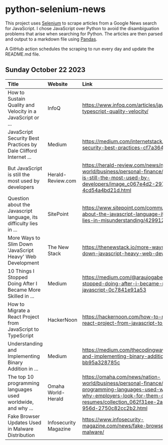 # python-selenium-news

This project uses [Selenium](https://www.seleniumhq.org/) to scrape articles from a Google News search for JavaScript.
I chose JavaScript over Python to avoid the disambiguation problems that arise when searching for Python.
The articles are then parsed and output to a markdown file using [Pandas](https://pandas.pydata.org/).

A GitHub action schedules the scraping to run every day and update the README.md file.

## Sunday October 22 2023


| Title                                                              | Website               | Link                                                                                                                                                                                                          |
|:-------------------------------------------------------------------|:----------------------|:--------------------------------------------------------------------------------------------------------------------------------------------------------------------------------------------------------------|
| How to Sustain Quality and Velocity in a JavaScript or ...         | InfoQ                 | https://www.infoq.com/articles/javascript-typescript-quality-velocity/                                                                                                                                        |
| JavaScript Security Best Practices  by Dale Clifford  Internet ... | Medium                | https://medium.com/internetstack/javascript-security-best-practices-cf7a364a699f                                                                                                                              |
| But JavaScript is still the most used by developers                | Herald-Review.com     | https://herald-review.com/news/nation-world/business/personal-finance/but-javascript-is-still-the-most-used-by-developers/image_c067e4d2-297f-503f-bf51-4cd54a4bd21d.html                                     |
| Question about the Javascript language, its difficulty lies in ... | SitePoint             | https://www.sitepoint.com/community/t/question-about-the-javascript-language-its-difficulty-lies-in-misunderstanding/429912                                                                                   |
| More Ways to Slim Down 'JavaScript Heavy' Web Development          | The New Stack         | https://thenewstack.io/more-ways-to-slim-down-javascript-heavy-web-development/                                                                                                                               |
| 10 Things I Stopped Doing After I Became More Skilled in ...       | Medium                | https://medium.com/@araujogabe1/10-things-i-stopped-doing-after-i-became-more-skilled-in-javascript-0c7841e91a53                                                                                              |
| How to Migrate a React Project from JavaScript to TypeScript       | HackerNoon            | https://hackernoon.com/how-to-migrate-a-react-project-from-javascript-to-typescript                                                                                                                           |
| Understanding and Implementing Binary Addition in ...              | Medium                | https://medium.com/thecodingway/understanding-and-implementing-binary-addition-in-javascript-bb95a328785c                                                                                                     |
| The top 10 programming languages used worldwide, and why ...       | Omaha World-Herald    | https://omaha.com/news/nation-world/business/personal-finance/the-top-10-programming-languages-used-worldwide-and-why-employers-look-for-them-on-resumes/collection_062f31ee-2a59-55a9-956d-2750c82cc2b2.html |
| Fake Browser Updates Used in Malware Distribution                  | Infosecurity Magazine | https://www.infosecurity-magazine.com/news/fake-browser-updates-malware/                                                                                                                                      |
